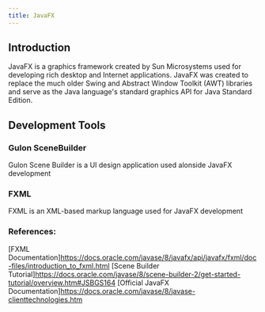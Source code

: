 ```yaml
---
title: JavaFX
---
```

## Introduction 
JavaFX is a graphics framework created by Sun Microsystems used for developing rich desktop and Internet applications. JavaFX was created to replace the much older Swing and Abstract Window Toolkit (AWT) libraries and serve as the Java language's standard graphics API for Java Standard Edition.

## Development Tools

### Gulon SceneBuilder
Gulon Scene Builder is a UI design application used alonside JavaFX development

### FXML
FXML is an XML-based markup language used for JavaFX development

### References:
[FXML Documentation]https://docs.oracle.com/javase/8/javafx/api/javafx/fxml/doc-files/introduction_to_fxml.html
[Scene Builder Tutorial]https://docs.oracle.com/javase/8/scene-builder-2/get-started-tutorial/overview.htm#JSBGS164
[Official JavaFX Documentation]https://docs.oracle.com/javase/8/javase-clienttechnologies.htm
